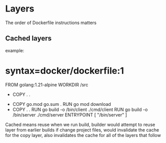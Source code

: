 # Layers 
The order of Dockerfile instructions matters

## Cached layers
example:
  # syntax=docker/dockerfile:1
  FROM golang:1.21-alpine
  WORKDIR /src
- COPY . .
+ COPY go.mod go.sum .
  RUN go mod download
+ COPY . .
  RUN go build -o /bin/client ./cmd/client
  RUN go build -o /bin/server ./cmd/server
  ENTRYPOINT [ "/bin/server" ]

Cached means reuse
when we run build, builder would attempt to reuse layer from earlier builds
if change project files, would invalidate the cache for the copy layer, also invalidates the cache for all of the layers that follow

